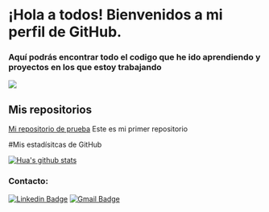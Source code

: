# ¡Hola a todos! Bienvenidos a mi perfil de GitHub.

### Aquí podrás encontrar todo el codigo que he ido aprendiendo y proyectos en los que estoy trabajando

![](https://cdn.discordapp.com/attachments/851418293788606517/1249310393491521566/Sin_titulo-1.png?ex=6666d678&is=666584f8&hm=8e24a5405622b38ce01bf86ab97772aeb2a2c029de59a05b6c0c7e5b2793eff0&)

## Mis repositorios

[Mi repositorio de prueba](https://github.com/NicoletaJ/intento.git) Este es mi primer repositorio

#Mis estadísitcas de GitHub


[![Hua's github stats](https://github-readme-stats.vercel.app/api?username=NicoletaJ&show_icons=true&theme=dar)](https://github.com/NicoletaJ/github-readme-stats)


### Contacto:
[![Linkedin Badge](https://img.shields.io/badge/-Nicoleta_Josanu-blue?style=flat-square&logo=Linkedin&logoColor=whitelink=https://www.linkedin.com/in/nicoletajosanu/)](https://www.linkedin.com/in/nicoletajosanu/)
[![Gmail Badge](https://img.shields.io/badge/-nicoletajosanu@gmail.com-c14438?style=flat-square&logo=Gmail&logoColor=white&link=mailto:nicoletajosanu@gmail.com)](mailto:nicoletajosanu@gmail.com)
